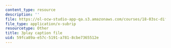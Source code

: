 ```yaml
---
content_type: resource
description: ''
file: https://ol-ocw-studio-app-qa.s3.amazonaws.com/courses/18-03sc-differential-equations-fall-2011/59fca89ae57c5191a7818cbe7365512e_JNsNgXKFgdo.vtt
file_type: application/x-subrip
resourcetype: Other
title: 3play caption file
uid: 59fca89a-e57c-5191-a781-8cbe7365512e
---
```

